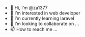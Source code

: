 - 👋 Hi, I’m @za1377
- 👀 I’m interested in web developer
- 🌱 I’m currently learning laravel
- 💞️ I’m looking to collaborate on ...
- 📫 How to reach me ...

<!---
za1377/za1377 is a ✨ special ✨ repository because its `README.md` (this file) appears on your GitHub profile.
You can click the Preview link to take a look at your changes.
--->
